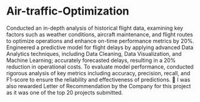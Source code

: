 # Air-traffic-Optimization
Conducted an in-depth analysis of historical flight data, examining key factors such as weather conditions, aircraft maintenance, and flight routes to optimize operations and enhance on-time performance metrics by 20%. 
Engineered a predictive model for flight delays by applying advanced Data Analytics techniques, including Data Cleaning, Data Visualization, and Machine Learning; accurately forecasted delays, resulting in a 20% reduction in operational costs. 
To evaluate model performance, conducted rigorous analysis of key metrics including accuracy, precision, recall, and F1-score to ensure the reliability and effectiveness of predictions.  I was also rewarded Letter of Recommendation by the Company for this project as it was one of the top 20 projects submitted.
